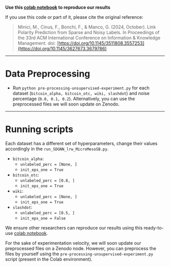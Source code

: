 **Use this [colab notebook](https://colab.research.google.com/drive/1dxc5n-Xf0tHfO8ys3t6ubRN3jJhRL66y?usp=sharing) to reproduce our results**

If you use this code or part of it, please cite the original reference:

> Minici, M., Cinus, F., Bonchi, F., & Manco, G. (2024, October). Link Polarity Prediction from Sparse and Noisy Labels. In Proceedings of the 33rd ACM International Conference on Information & Knowledge Management. doi: [https://doi.org/10.1145/3511808.3557253](https://doi.org/10.1145/3627673.3679786)

---

# Data Preprocessing
* Run ```python pre-processing-unsupervised-experiment.py``` for each dataset (```bitcoin_alpha, bitcoin_otc, wiki, slashdot```) and noise percentage (```0.0, 0.1, 0.2```). Alternatively, you can use the preprocessed files we will soon update on Zenodo.

---

# Running scripts
Each dataset has a different set of hyperparameters, change their values accordingly in the ```run_SDGNN_lrw_MicroMesoSB.py```.

* ```bitcoin_alpha```:
  * ```unlabeled_perc = [None, ]```
  * ```init_eps_one = True```
* ```bitcoin_otc```:
  * ```unlabeled_perc = [0.8, ]```
  * ```init_eps_one = True```
* ```wiki```:
  * ```unlabeled_perc = [None, ]```
  * ```init_eps_one = True```
* ```slashdot```:
  * ```unlabeled_perc = [0.5, ]```
  * ```init_eps_one = False```

We ensure other researchers can reproduce our results using this ready-to-use [colab notebook](https://colab.research.google.com/drive/1dxc5n-Xf0tHfO8ys3t6ubRN3jJhRL66y?usp=sharing).

For the sake of experimentation velocity, we will soon update our preprocessed files on a Zenodo node. However, you can preprocess the files by yourself using the ```pre-processing-unsupervised-experiment.py``` script (present in the Colab environment).
